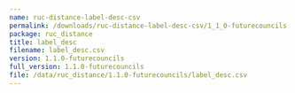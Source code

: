 ```yaml
---
name: ruc-distance-label-desc-csv
permalink: /downloads/ruc-distance-label-desc-csv/1_1_0-futurecouncils
package: ruc_distance
title: label_desc
filename: label_desc.csv
version: 1.1.0-futurecouncils
full_version: 1.1.0-futurecouncils
file: /data/ruc_distance/1.1.0-futurecouncils/label_desc.csv
---
```

